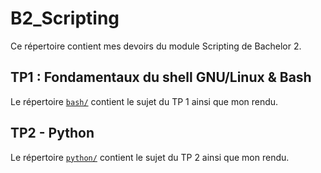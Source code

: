 # B2_Scripting

Ce répertoire contient mes devoirs du module Scripting de Bachelor 2.

## TP1 : Fondamentaux du shell GNU/Linux & Bash

Le répertoire [`bash/`](./bash) contient le sujet du TP 1 ainsi que mon rendu.

## TP2 - Python

Le répertoire [`python/`](./python) contient le sujet du TP 2 ainsi que mon rendu.
